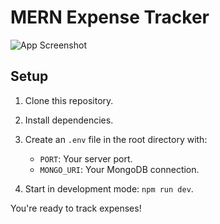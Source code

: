 # MERN Expense Tracker

![App Screenshot](https://i.ibb.co/c837wy2/Screenshot-36.png)

## Setup

1. Clone this repository.

2. Install dependencies.

3. Create an `.env` file in the root directory with:
   - `PORT`: Your server port.
   - `MONGO_URI`: Your MongoDB connection.

4. Start in development mode: `npm run dev`.

You're ready to track expenses!
